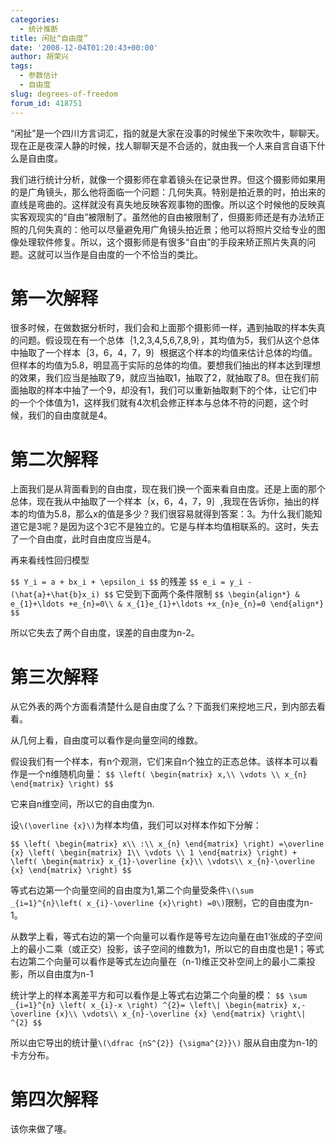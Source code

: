 ```yaml
---
categories:
  - 统计推断
title: 闲扯“自由度”
date: '2008-12-04T01:20:43+00:00'
author: 胡荣兴
tags:
  - 参数估计
  - 自由度
slug: degrees-of-freedom
forum_id: 418751
---
```


“闲扯”是一个四川方言词汇，指的就是大家在没事的时候坐下来吹吹牛，聊聊天。现在正是夜深人静的时候，找人聊聊天是不合适的，就由我一个人来自言自语下什么是自由度。

我们进行统计分析，就像一个摄影师在拿着镜头在记录世界。但这个摄影师如果用的是广角镜头，那么他将面临一个问题：几何失真。特别是拍近景的时，拍出来的直线是弯曲的。这样就没有真失地反映客观事物的图像。所以这个时候他的反映真实客观现实的“自由”被限制了。虽然他的自由被限制了，但摄影师还是有办法矫正照的几何失真的：他可以尽量避免用广角镜头拍近景；他可以将照片交给专业的图像处理软件修复。所以，这个摄影师是有很多“自由”的手段来矫正照片失真的问题。这就可以当作是自由度的一个不恰当的类比。

<!--more-->

# 第一次解释

很多时候，在做数据分析时，我们会和上面那个摄影师一样，遇到抽取的样本失真的问题。假设现在有一个总体｛1,2,3,4,5,6,7,8,9｝，其均值为5，我们从这个总体中抽取了一个样本｛3，6，4，7，9｝根据这个样本的均值来估计总体的均值。但样本的均值为5.8，明显高于实际的总体的均值。要想我们抽出的样本达到理想的效果，我们应当是抽取了9，就应当抽取1，抽取了2，就抽取了8。但在我们前面抽取的样本中抽了一个9，却没有1，我们可以重新抽取剩下的个体，让它们中的一个个体值为1，这样我们就有4次机会修正样本与总体不符的问题，这个时候，我们的自由度就是4。

# 第二次解释

上面我们是从背面看到的自由度，现在我们换一个面来看自由度。还是上面的那个总体，现在我从中抽取了一个样本｛x，6，4，7，9｝,我现在告诉你，抽出的样本的均值为5.8，那么x的值是多少？我们很容易就得到答案：3。为什么我们能知道它是3呢？是因为这个3它不是独立的。它是与样本均值相联系的。这时，失去了一个自由度，此时自由度应当是4。

再来看线性回归模型

`$$
Y_i = a + bx_i + \epsilon_i
$$`
的残差
`$$
e_i = y_i - (\hat{a}+\hat{b}x_i)
$$`
它受到下面两个条件限制
`$$
\begin{align*}
& e_{1}+\ldots +e_{n}=0\\
& x_{1}e_{1}+\ldots +x_{n}e_{n}=0
\end{align*}
$$`

所以它失去了两个自由度，误差的自由度为n-2。

# 第三次解释

从它外表的两个方面看清楚什么是自由度了么？下面我们来挖地三尺，到内部去看看。

从几何上看，自由度可以看作是向量空间的维数。

假设我们有一个样本，有n个观测，它们来自n个独立的正态总体。该样本可以看作是一个n维随机向量：
`$$
\left(
  \begin{matrix}
   x,\\ \vdots \\ x_{n}
   \end{matrix}
  \right)
$$`

它来自n维空间，所以它的自由度为n.

设`\(\overline {x}\)`为样本均值，我们可以对样本作如下分解：

`$$
\left(
  \begin{matrix} x\\ :\\ x_{n}
  \end{matrix}
\right)
=\overline {x}
\left(
  \begin{matrix}
  1\\ \vdots \\ 1
  \end{matrix}
\right) +
\left(
  \begin{matrix}
  x_{1}-\overline {x}\\ \vdots\\ x_{n}-\overline {x}
  \end{matrix}
\right)
$$`

等式右边第一个向量空间的自由度为1,第二个向量受条件`\(\sum _{i=1}^{n}\left( x_{i}-\overline {x}\right) =0\)`限制，它的自由度为n-1。

从数学上看，等式右边的第一个向量可以看作是等号左边向量在由1‘张成的子空间上的最小二乘（或正交）投影，该子空间的维数为1，所以它的自由度也是1；等式右边第二个向量可以看作是等式左边向量在（n-1)维正交补空间上的最小二乘投影，所以自由度为n-1

统计学上的样本离差平方和可以看作是上等式右边第二个向量的模：
`$$
\sum _{i=1}^{n}
\left(
  x_{i}-x
\right) ^{2}=
\left\|
  \begin{matrix}
    x,-\overline {x}\\
    \vdots\\
    x_{n}-\overline {x}
    \end{matrix}
\right\| ^{2}
$$`

所以由它导出的统计量`\(\dfrac {nS^{2}} {\sigma^{2}}\)` 服从自由度为n-1的卡方分布。

# 第四次解释

该你来做了噻。
